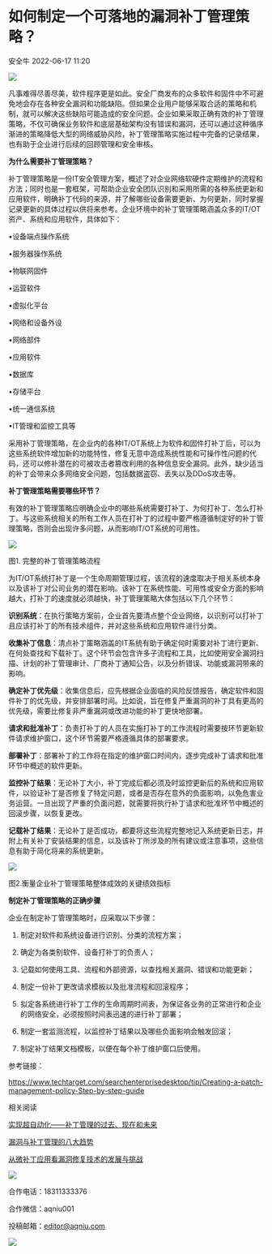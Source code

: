 #  如何制定一个可落地的漏洞补丁管理策略？   
 安全牛   2022-06-17 11:20  
  
![](https://mmbiz.qpic.cn/mmbiz_png/kuIKKC9tNkDjAibPkxpOXmgYWOuh5d3KHxBfBUlgAmy498VPAxEE8xEics2ojyDZhvPrC5vJs5Nvos14RfH2hKEQ/640?wx_fmt=png "")  
  
凡事难得尽善尽美，软件程序更是如此。安全厂商发布的众多软件和固件中不可避免地会存在各种安全漏洞和功能缺陷。但如果企业用户能够采取合适的策略和机制，就可以解决这些缺陷可能造成的安全问题。企业如果采取正确有效的补丁管理策略，不仅可确保业务软件和底层基础架构没有错误和漏洞，还可以通过这种循序渐进的策略降低大型的网络威胁风险，补丁管理策略实施过程中完备的记录结果，也有助于企业进行后续的回顾管理和安全审核。  
  
  
  
**为什么需要补丁管理策略？**  
  
  
补丁管理策略是一份IT安全管理方案，概述了对企业网络软硬件定期维护的流程和方法；同时也是一套框架，可帮助企业安全团队识别和采用所需的各种系统更新和应用软件，明确补丁代码的来源，并了解哪些设备需要更新、为何更新，同时掌握记录更新的具体过程以供将来参考。企业环境中的补丁管理策略涵盖众多的IT/OT资产、系统和应用软件，具体如下：  
  
  
•设备端点操作系统  
  
•服务器操作系统  
  
•物联网固件  
  
•运营软件  
  
•虚拟化平台  
  
•网络和设备外设  
  
•网络部件  
  
•应用软件  
  
•数据库  
  
•存储平台  
  
•统一通信系统  
  
•IT管理和监控工具等  
  
  
采用补丁管理策略，在企业内的各种IT/OT系统上为软件和固件打补丁后，可以为这些系统软件增加新的功能特性，修复无意中造成系统性能和可操作性问题的代码，还可以修补潜在的可被攻击者篡改利用的各种信息安全漏洞。此外，缺少适当的补丁会带来众多网络安全问题，包括数据盗窃、丢失以及DDoS攻击等。  
  
  
  
**补丁管理策略需要哪些环节？**  
  
  
有效的补丁管理策略应明确企业中的哪些系统需要打补丁、为何打补丁、怎么打补丁。与这些系统相关的所有工作人员在打补丁的过程中要严格遵循制定好的补丁管理策略，否则会出现许多问题，从而影响IT/OT系统的可用性。  
  
![](https://mmbiz.qpic.cn/mmbiz_jpg/kuIKKC9tNkAkF05NwhkVJ24EYd3dslmbsghAe9GiaJRfMmuEsBd0BdK2RyXajpvSMEUtHNHVXW8VRJyib8rlkiaLw/640?wx_fmt=jpeg "")  
  
图1. 完整的补丁管理策略流程  
  
  
为IT/OT系统打补丁是一个生命周期管理过程，该流程的速度取决于相关系统本身以及该补丁对公司业务的潜在影响。该补丁在系统性能、可用性或安全方面的影响越大，打补丁的速度就必须越快，补丁管理策略大体包括以下几个环节：  
  
  
**识别系统**：在执行策略方案前，企业首先要清点整个企业网络，以识别可以打补丁且应该打补丁的所有技术组件，并对这些系统和应用软件进行分类。  
  
  
**收集补丁信息**：清点补丁策略涵盖的IT系统有助于确定何时需要对补丁进行更新、在何处查找和下载补丁。这个环节会包含许多子流程和工具，比如使用安全漏洞扫描、计划的补丁管理审计、厂商补丁通知公告，以及分析错误、功能或漏洞带来的影响。  
  
  
**确定补丁优先级**：收集信息后，应先根据企业面临的风险反馈报告，确定软件和固件补丁的优先级，并安排部署时间。比如说，旨在修复严重漏洞的补丁具有更高的优先级，需要比修复非严重漏洞或改进功能的补丁更快地部署。  
  
  
**请求和批准补丁**：负责打补丁的人员在实施打补丁的工作流程时需要按环节更新软件请求维护窗口，这个环节需要严格遵循具体的部署要求。  
  
  
**部署补丁**：部署补丁的工作将在指定的维护窗口时间内，逐步完成补丁请求和批准环节中概述的软件更新。  
  
  
**监控补丁结果**：无论补丁大小，补丁完成后都必须及时监控更新后的系统和应用软件，以验证补丁是否修复了特定问题，或者是否存在意外的负面影响，以免危害业务运营。一旦出现了严重的负面问题，就需要将执行补丁请求和批准环节中概述的回滚步骤，以恢复更改。  
  
  
**记载补丁结果**：无论补丁是否成功，都要将这些流程完整地记入系统更新日志，并附上有关补丁安装结果的信息，以及该补丁所涉及的所有建议或注意事项，这些信息有助于简化将来的系统更新。  
  
![](https://mmbiz.qpic.cn/mmbiz_jpg/kuIKKC9tNkAkF05NwhkVJ24EYd3dslmb8b1ic5luGb7VURX41ChpWc2HeNEjaplVyVGUHwfe0oK2U9HaaiaJMPpg/640?wx_fmt=jpeg "")  
  
图2.衡量企业补丁管理策略整体成效的关键绩效指标  
  
  
  
**制定补丁管理策略的正确步骤**  
  
  
企业在制定补丁管理策略时，应采取以下步骤：  
  
1. 制定对软件和系统设备进行识别、分类的流程方案；  
  
2. 确定为各类别软件、设备打补丁的负责人；  
  
3. 记载如何使用工具、流程和外部资源，以查找相关漏洞、错误和功能更新；  
  
4. 制定一份补丁更改请求模板以及批准流程和回滚程序；  
  
5. 拟定各系统进行补丁工作的生命周期时间表，为保证各业务的正常进行和企业的网络安全，必须按照时间表迅速的进行补丁部署；  
  
6. 制定一套监测流程，以监控补丁结果以及哪些负面影响会触发回滚；  
  
7. 制定补丁结果文档模板，以便在每个补丁维护窗口后使用。  
  
  
参考链接：  
  
https://www.techtarget.com/searchenterprisedesktop/tip/Creating-a-patch-management-policy-Step-by-step-guide  
  
  
相关阅读  
   
  
[实现超自动化——补丁管理的过去、现在和未来](http://mp.weixin.qq.com/s?__biz=MjM5Njc3NjM4MA==&mid=2651110007&idx=1&sn=dfa273b9a93044178f6e7621d5737d0f&chksm=bd140aa48a6383b216a6abdd9aee224cd1bd2a7273d469f057ff186623f2ba3610a84effe0cd&scene=21#wechat_redirect)  
  
  
[漏洞与补丁管理的八大趋势](http://mp.weixin.qq.com/s?__biz=MjM5Njc3NjM4MA==&mid=2651086700&idx=1&sn=a8a8fc438c7ecffd48569a99e1f48add&chksm=bd14efbf8a6366a92c752646951be338e661d46279aa7e5a6aa619fe36d58f8c7aedb2092e07&scene=21#wechat_redirect)  
  
  
[从微补丁应用看漏洞修复技术的发展与挑战](http://mp.weixin.qq.com/s?__biz=MjM5Njc3NjM4MA==&mid=2651113614&idx=2&sn=28a0f81dd75e68cbc751be9755a92ade&chksm=bd14785d8a63f14b55262f6d3710e4c694630ff5ab5d4977228c8d2407582f46e4a4c5752046&scene=21#wechat_redirect)  
  
  
  
![](https://mmbiz.qpic.cn/mmbiz_gif/kuIKKC9tNkAZYNibk7aDDd0hAkQGzOfLPfjXUPaypbuDrr5exabqWXmSOeZVUZtP6zqw9YGWib9xNQdvx1iaCicTUA/640?wx_fmt=gif "")  
  
合作电话：18311333376  
  
合作微信：aqniu001  
  
投稿邮箱：editor@aqniu.com  
  
  
  
  
  
![](https://mmbiz.qpic.cn/mmbiz_gif/kuIKKC9tNkAfZibz9TQ8KWj4voxxxNSGMAGiauAWicdDiaVl8fUJYtSgichibSzDUJvsic9HUfC38aPH9ia3sopypYW8ew/640?wx_fmt=gif "")  
  
